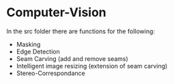 # Computer-Vision

In the src folder there are functions for the following:
 - Masking
 - Edge Detection
 - Seam Carving (add and remove seams)
 - Intelligent image resizing (extension of seam carving)
 - Stereo-Correspondance
